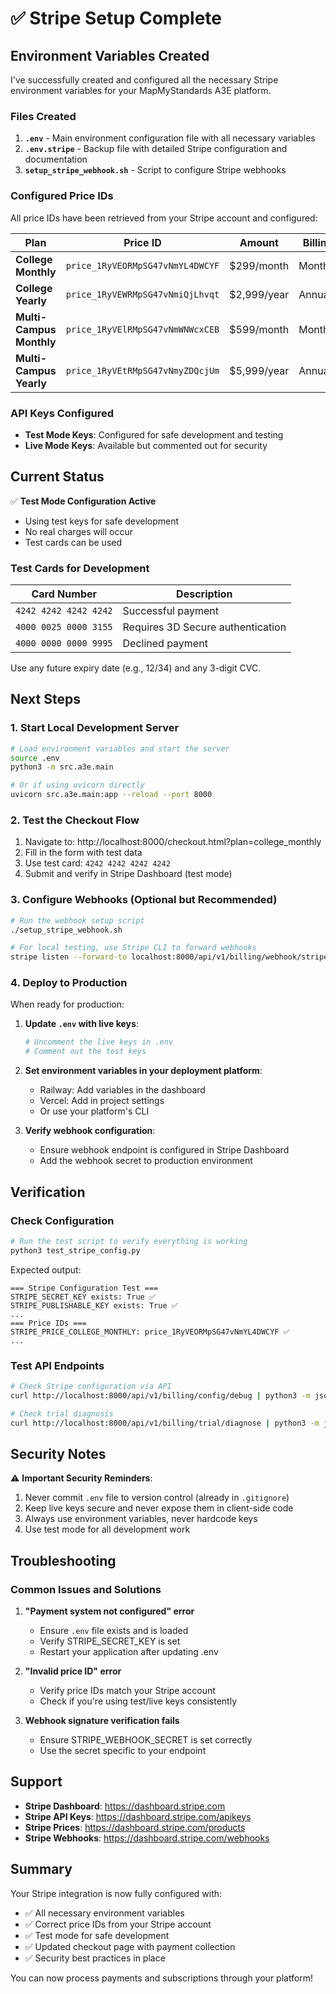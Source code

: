 # ✅ Stripe Setup Complete

## Environment Variables Created

I've successfully created and configured all the necessary Stripe environment variables for your MapMyStandards A3E platform.

### Files Created

1. **`.env`** - Main environment configuration file with all necessary variables
2. **`.env.stripe`** - Backup file with detailed Stripe configuration and documentation
3. **`setup_stripe_webhook.sh`** - Script to configure Stripe webhooks

### Configured Price IDs

All price IDs have been retrieved from your Stripe account and configured:

| Plan | Price ID | Amount | Billing |
|------|----------|--------|---------|
| **College Monthly** | `price_1RyVEORMpSG47vNmYL4DWCYF` | $299/month | Monthly |
| **College Yearly** | `price_1RyVEWRMpSG47vNmiQjLhvqt` | $2,999/year | Annual |
| **Multi-Campus Monthly** | `price_1RyVElRMpSG47vNmWNWcxCEB` | $599/month | Monthly |
| **Multi-Campus Yearly** | `price_1RyVEtRMpSG47vNmyZDQcjUm` | $5,999/year | Annual |

### API Keys Configured

- **Test Mode Keys**: Configured for safe development and testing
- **Live Mode Keys**: Available but commented out for security

## Current Status

✅ **Test Mode Configuration Active**
- Using test keys for safe development
- No real charges will occur
- Test cards can be used

### Test Cards for Development

| Card Number | Description |
|-------------|-------------|
| `4242 4242 4242 4242` | Successful payment |
| `4000 0025 0000 3155` | Requires 3D Secure authentication |
| `4000 0000 0000 9995` | Declined payment |

Use any future expiry date (e.g., 12/34) and any 3-digit CVC.

## Next Steps

### 1. Start Local Development Server
```bash
# Load environment variables and start the server
source .env
python3 -m src.a3e.main

# Or if using uvicorn directly
uvicorn src.a3e.main:app --reload --port 8000
```

### 2. Test the Checkout Flow
1. Navigate to: http://localhost:8000/checkout.html?plan=college_monthly
2. Fill in the form with test data
3. Use test card: `4242 4242 4242 4242`
4. Submit and verify in Stripe Dashboard (test mode)

### 3. Configure Webhooks (Optional but Recommended)
```bash
# Run the webhook setup script
./setup_stripe_webhook.sh

# For local testing, use Stripe CLI to forward webhooks
stripe listen --forward-to localhost:8000/api/v1/billing/webhook/stripe
```

### 4. Deploy to Production
When ready for production:

1. **Update `.env` with live keys**:
   ```bash
   # Uncomment the live keys in .env
   # Comment out the test keys
   ```

2. **Set environment variables in your deployment platform**:
   - Railway: Add variables in the dashboard
   - Vercel: Add in project settings
   - Or use your platform's CLI

3. **Verify webhook configuration**:
   - Ensure webhook endpoint is configured in Stripe Dashboard
   - Add the webhook secret to production environment

## Verification

### Check Configuration
```bash
# Run the test script to verify everything is working
python3 test_stripe_config.py
```

Expected output:
```
=== Stripe Configuration Test ===
STRIPE_SECRET_KEY exists: True ✅
STRIPE_PUBLISHABLE_KEY exists: True ✅
...
=== Price IDs ===
STRIPE_PRICE_COLLEGE_MONTHLY: price_1RyVEORMpSG47vNmYL4DWCYF ✅
...
```

### Test API Endpoints
```bash
# Check Stripe configuration via API
curl http://localhost:8000/api/v1/billing/config/debug | python3 -m json.tool

# Check trial diagnosis
curl http://localhost:8000/api/v1/billing/trial/diagnose | python3 -m json.tool
```

## Security Notes

⚠️ **Important Security Reminders**:
1. Never commit `.env` file to version control (already in `.gitignore`)
2. Keep live keys secure and never expose them in client-side code
3. Always use environment variables, never hardcode keys
4. Use test mode for all development work

## Troubleshooting

### Common Issues and Solutions

1. **"Payment system not configured" error**
   - Ensure `.env` file exists and is loaded
   - Verify STRIPE_SECRET_KEY is set
   - Restart your application after updating .env

2. **"Invalid price ID" error**
   - Verify price IDs match your Stripe account
   - Check if you're using test/live keys consistently

3. **Webhook signature verification fails**
   - Ensure STRIPE_WEBHOOK_SECRET is set correctly
   - Use the secret specific to your endpoint

## Support

- **Stripe Dashboard**: https://dashboard.stripe.com
- **Stripe API Keys**: https://dashboard.stripe.com/apikeys
- **Stripe Prices**: https://dashboard.stripe.com/products
- **Stripe Webhooks**: https://dashboard.stripe.com/webhooks

## Summary

Your Stripe integration is now fully configured with:
- ✅ All necessary environment variables
- ✅ Correct price IDs from your Stripe account
- ✅ Test mode for safe development
- ✅ Updated checkout page with payment collection
- ✅ Security best practices in place

You can now process payments and subscriptions through your platform!